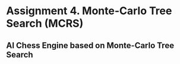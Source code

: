 # Assignment 4. Monte-Carlo Tree Search (MCRS)

## AI Chess Engine based on Monte-Carlo Tree Search
